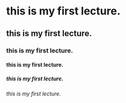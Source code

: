 # this is my first lecture.
## this is my first lecture.
### this is my first lecture.
#### this is my first lecture.
##### this is my first lecture.
###### this is my first lecture.
